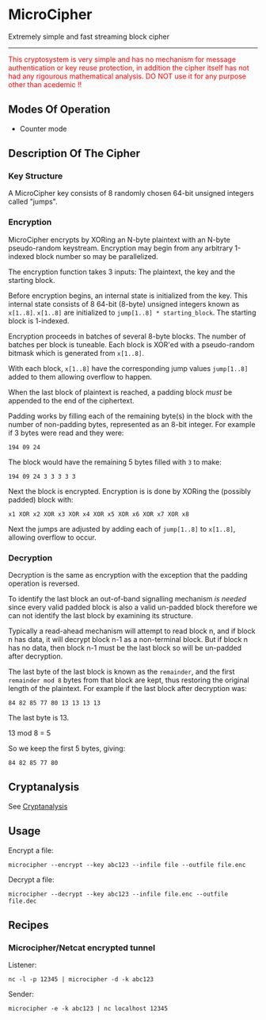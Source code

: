 # MicroCipher

Extremely simple and fast streaming block cipher

---

<span style="color:red">This cryptosystem is very simple and has no mechanism for message authentication or key reuse protection,  in addition the cipher itself has not had any rigourous mathematical analysis. DO NOT use it for any purpose other than acedemic !!</span>

## Modes Of Operation

* Counter mode

## Description Of The Cipher

### Key Structure

A MicroCipher key consists of 8 randomly chosen 64-bit unsigned integers called "jumps".

### Encryption

MicroCipher encrypts by XORing an N-byte plaintext with an N-byte pseudo-random keystream. 
Encryption may begin from any arbitrary 1-indexed block number so may be parallelized. 

The encryption function takes 3 inputs: The plaintext, the key and the
starting block.

Before encryption begins, an internal state is initialized from the key. This internal state consists of 8 64-bit (8-byte) unsigned integers known as
`x[1..8]`. `x[1..8]` are initialized to `jump[1..8] * starting_block`. The starting block is 1-indexed.

Encryption proceeds in batches of several 8-byte blocks. The number of batches per block is tuneable. Each block is 
XOR'ed with a pseudo-random bitmask which is generated from `x[1..8]`.

With each block, `x[1..8]` have the corresponding jump values `jump[1..8]` added to them allowing overflow to happen.

When the last block of plaintext is reached, a padding block *must* be appended to the end of the ciphertext.

Padding works by filling each of the remaining byte(s) in the block with the number of non-padding bytes, represented
as an 8-bit integer. For example if 3 bytes were read and they were: 
```
194 09 24
```

The block would have the remaining 5 bytes filled with `3` to make:
```
194 09 24 3 3 3 3 3

```
 
Next the block is encrypted. Encryption is is done by XORing the (possibly padded) block with:

```
x1 XOR x2 XOR x3 XOR x4 XOR x5 XOR x6 XOR x7 XOR x8
```

Next the jumps are adjusted by adding each of `jump[1..8]` to  `x[1..8]`, allowing overflow to occur.

### Decryption

Decryption is the same as encryption with the exception that the padding operation is reversed. 

To identify the last
block an out-of-band signalling mechanism *is needed* since every valid padded block is also a valid un-padded block
therefore we can not identify the last block by examining its structure.

Typically a read-ahead mechanism will attempt to read block n, and if block n has data, it will decrypt block n-1 as a
non-terminal block. But if block n has no data, then block n-1 must be the last block so will be un-padded after
decryption.

The last byte of the last block is known as the `remainder`, and the first `remainder mod 8` bytes from that block are kept, thus
restoring the original length of the plaintext. For example if the last block after decryption was:

```
84 82 85 77 80 13 13 13 13
```

The last byte is 13. 

13 mod 8 = 5

So we keep the first 5 bytes, giving:

```
84 82 85 77 80
```

## Cryptanalysis

See [Cryptanalysis](./CRYPTANALYSIS.md)

## Usage

Encrypt a file:

```
microcipher --encrypt --key abc123 --infile file --outfile file.enc
```

Decrypt a file:

```
microcipher --decrypt --key abc123 --infile file.enc --outfile file.dec
```

## Recipes

### Microcipher/Netcat encrypted tunnel


Listener:
```
nc -l -p 12345 | microcipher -d -k abc123
```

Sender:
```
microcipher -e -k abc123 | nc localhost 12345
```

